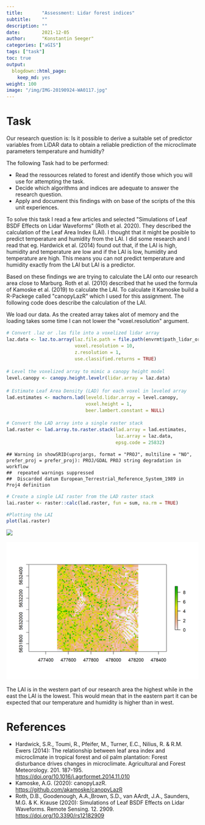 ```yaml
---
title:       "Assessment: Lidar forest indices"
subtitle:    ""
description: ""
date:        2021-12-05
author:      "Konstantin Seeger"
categories: ["aGIS"]
tags: ["task"]
toc: true
output:
  blogdown::html_page:
    keep_md: yes
weight: 100
image: "/img/IMG-20190924-WA0117.jpg"
---
```





# Task 
Our research question is:
Is it possible to derive a suitable set of predictor variables from LiDAR data to obtain a reliable prediction of the microclimate parameters temperature and humidity?

The following Task had to be performed: 

- Read the ressources related to forest and identify those which you will use for attempting the task.
- Decide which algorithms and indices are adequate to answer the research question.
- Apply and document this findings with on base of the scripts of the this unit experiences.

To solve this task I read a few articles and selected "Simulations of Leaf BSDF Effects on Lidar Waveforms" (Roth et al. 2020).
They described the calculation of the Leaf Area Index (LAI). I thought that it might be posible to predict temperature and humidity from the LAI. I did some research and I read that eg. Hardwick et al. (2014) found out that, if the LAI is high, humidity and temperature are low and if the LAI is low, humidity and temperature are high. This means you can not predict temperature and humidity exactly from the LAI but LAI is a predictor. 

Based on these findings we are trying to calculate the LAI onto our research area close to Marburg. Roth et al. (2010) described that he used the formula of Kamoske et al. (2019) to calculate the LAI. To calculate it Kamoske build a R-Packege called "canopyLazR" which I used for this assignment. The following code does describe the calculation of the LAI. 



We load our data. As the created array takes alot of memory and the loading takes some time I can not lower the "voxel.resolution" argument. 

```r
# Convert .laz or .las file into a voxelized lidar array
laz.data <- laz.to.array(laz.file.path = file.path(envrmt$path_lidar_org,"las_mof.las"), 
                         voxel.resolution = 10, 
                         z.resolution = 1,
                         use.classified.returns = TRUE)

# Level the voxelized array to mimic a canopy height model
level.canopy <- canopy.height.levelr(lidar.array = laz.data)

# Estimate Leaf Area Density (LAD) for each voxel in leveled array
lad.estimates <- machorn.lad(leveld.lidar.array = level.canopy, 
                             voxel.height = 1, 
                             beer.lambert.constant = NULL)

# Convert the LAD array into a single raster stack
lad.raster <- lad.array.to.raster.stack(lad.array = lad.estimates, 
                                        laz.array = laz.data, 
                                        epsg.code = 25832)
```

```
## Warning in showSRID(uprojargs, format = "PROJ", multiline = "NO", prefer_proj = prefer_proj): PROJ/GDAL PROJ string degradation in workflow
##  repeated warnings suppressed
##  Discarded datum European_Terrestrial_Reference_System_1989 in Proj4 definition
```

```r
# Create a single LAI raster from the LAD raster stack
lai.raster <- raster::calc(lad.raster, fun = sum, na.rm = TRUE)
```


```r
#Plotting the LAI 
plot(lai.raster)
```

<img src="{{< blogdown/postref >}}index_files/figure-html/lai-1.png" width="672" />


![](images/lai-1.png)


The LAI is in the western part of our research area the highest while in the east the LAI is the lowest. 
This would mean that in the eastern part it can be expected that our temperature and humidity is higher than in west. 


# References

- Hardwick, S.R., Toumi, R., Pfeifer, M., Turner, E.C., Nilius, R. & R.M. Ewers (2014): The relationship between leaf area index and microclimate in tropical forest and oil palm plantation: Forest disturbance drives changes in microclimate. Agricultural and Forest Meteorology. 201. 187-195. <https://doi.org/10.1016/j.agrformet.2014.11.010> 
- Kamoske, A.G. (2020): canopyLazR. <https://github.com/akamoske/canopyLazR> 
- Roth, D.B., Goodenough, A.A.,Brown, S.D., van AArdt, J.A., Saunders, M.G. & K. Krause (2020): Simulations of Leaf BSDF Effects on Lidar Waveforms. Remote Sensing. 12. 2909. <https://doi.org/10.3390/rs12182909>
